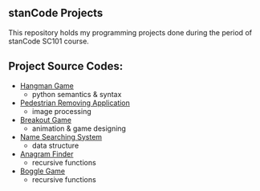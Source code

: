 ## stanCode Projects
This repository holds my programming projects done during the period of stanCode SC101 course.

## Project Source Codes:
* [Hangman Game](https://github.com/CYCCCCC/sc-projects/blob/main/sc_projects/hangman_game/hangman.py)
  * python semantics & syntax
* [Pedestrian Removing Application](https://github.com/CYCCCCC/sc-projects/blob/main/sc_projects/pedestrian_removing_application/stanCodoshop.py)
  * image processing
* [Breakout Game](https://github.com/CYCCCCC/sc-projects/blob/main/sc_projects/break_out_game/breakout.py)
  * animation & game designing
* [Name Searching System](https://github.com/CYCCCCC/sc-projects/blob/main/sc_projects/name_searching_system/babygraphics.py)
  * data structure
* [Anagram Finder](https://github.com/CYCCCCC/sc-projects/blob/main/sc_projects/anagram_finder/anagram.py)
  * recursive functions
* [Boggle Game](https://github.com/CYCCCCC/sc-projects/blob/main/sc_projects/boggle_game/boggle.py)
  * recursive functions
